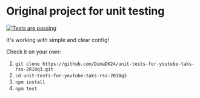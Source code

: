 # Original project for unit testing
[![Tests are passing](https://img.shields.io/badge/tests-passing-brightgreen.svg)](https://shields.io/)

It's working with simple and clear config!

Check it on your own:

1. `git clone https://github.com/DimaDK24/unit-tests-for-youtube-taks-rss-2018q3.git`
2. `cd unit-tests-for-youtube-taks-rss-2018q3`
3. `npm install`
4. `npm test`

